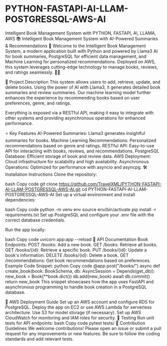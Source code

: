 # PYTHON-FASTAPI-AI-LLAM-POSTGRESSQL-AWS-AI
Intelligent Book Management System with PYTHON, FASTAPI, AI, LLAMA, AWS
📚 Intelligent Book Management System with AI-Powered Summaries & Recommendations 🚀
Welcome to the Intelligent Book Management System, a modern application built with Python and powered by Llama3 AI for book summaries, PostgreSQL for efficient data management, and Machine Learning for personalized recommendations. Deployed on AWS, this system leverages cutting-edge technology to manage books, reviews, and ratings seamlessly. 📖✨

📝 Project Description
This system allows users to add, retrieve, update, and delete books. Using the power of AI with Llama3, it generates detailed book summaries and review summaries. Our machine learning model further enhances the experience by recommending books based on user preferences, genre, and ratings.

Everything is exposed via a RESTful API, making it easy to integrate with other systems and providing asynchronous operations for enhanced performance.

⭐ Key Features
AI-Powered Summaries: Llama3 generates insightful summaries for books.
Machine Learning Recommendations: Personalized recommendations based on genre and ratings.
RESTful API: Easy-to-use API for interacting with books, reviews, and recommendations.
PostgreSQL Database: Efficient storage of book and review data.
AWS Deployment: Cloud infrastructure for scalability and high availability.
Asynchronous Operations: Optimized for performance with asyncio and asyncpg.
🛠️ Installation Instructions
Clone the repository:

bash
Copy code
git clone https://github.com/TravelXML/PYTHON-FASTAPI-AI-LLAM-POSTGRESSQL-AWS-AI.git
cd PYTHON-FASTAPI-AI-LLAM-POSTGRESSQL-AWS-AI
Set up a virtual environment and install dependencies:

bash
Copy code
python -m venv env
source env/bin/activate
pip install -r requirements.txt
Set up PostgreSQL and configure your .env file with the correct database credentials.

Run the app locally:

bash
Copy code
uvicorn app:app --reload
🔗 API Documentation
Book Endpoints:
POST /books: Add a new book.
GET /books: Retrieve all books.
GET /books/{id}: Retrieve a specific book.
PUT /books/{id}: Update a book's information.
DELETE /books/{id}: Delete a book.
GET /recommendations: Get book recommendations based on preferences.
Example Code Snippet:
python
Copy code
@app.post("/books/")
async def create_book(book: BookSchema, db: AsyncSession = Depends(get_db)):
    new_book = Book(**book.dict())
    db.add(new_book)
    await db.commit()
    return new_book
This snippet showcases how the app uses FastAPI and asynchronous programming to handle book creation in a PostgreSQL database.

🚀 AWS Deployment Guide
Set up an AWS account and configure RDS for PostgreSQL.
Deploy the app on EC2 or use AWS Lambda for serverless architecture.
Use S3 for model storage (if necessary).
Set up AWS CloudWatch for monitoring and IAM roles for security.
🧪 Testing
Run unit tests for API endpoints:
bash
Copy code
pytest tests/
🤝 Contribution Guidelines
We welcome contributions! Please open an issue or submit a pull request for any improvements or new features. Be sure to follow the coding standards and add relevant tests.
